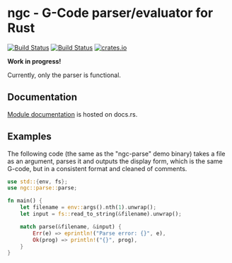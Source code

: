 # ngc - G-Code parser/evaluator for Rust

[![Build Status](https://travis-ci.org/birkenfeld/ngc.svg?branch=master)](https://travis-ci.org/birkenfeld/ngc)
[![Build Status](https://docs.rs/ngc/badge.svg)](https://docs.rs/ngc)
[![crates.io](http://meritbadge.herokuapp.com/ngc)](https://crates.io/crates/ngc)

**Work in progress!**

Currently, only the parser is functional.

## Documentation

[Module documentation](https://docs.rs/ngc) is hosted on docs.rs.

## Examples

The following code (the same as the "ngc-parse" demo binary) takes a file as
an argument, parses it and outputs the display form, which is the same
G-code, but in a consistent format and cleaned of comments.

```rust
use std::{env, fs};
use ngc::parse::parse;

fn main() {
    let filename = env::args().nth(1).unwrap();
    let input = fs::read_to_string(&filename).unwrap();

    match parse(&filename, &input) {
        Err(e) => eprintln!("Parse error: {}", e),
        Ok(prog) => println!("{}", prog),
    }
}
```

